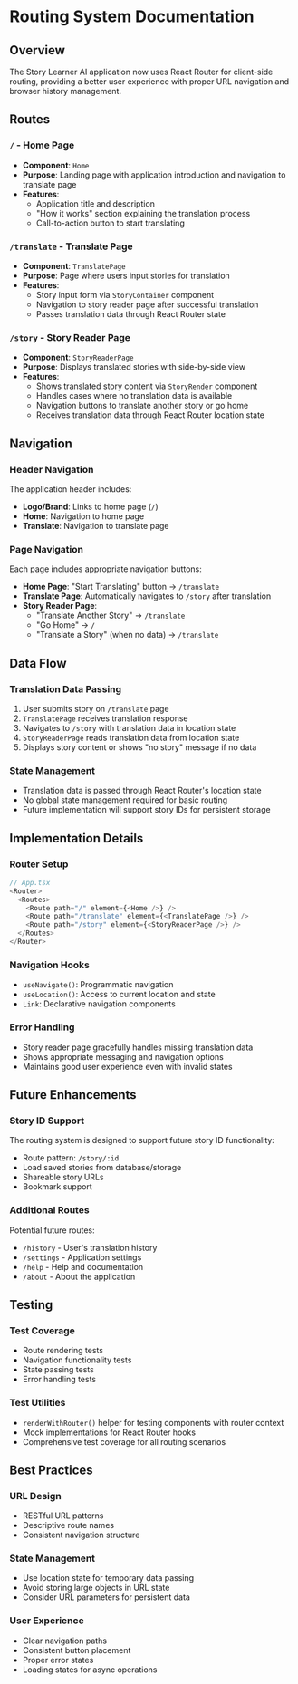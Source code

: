 # Routing System Documentation

## Overview

The Story Learner AI application now uses React Router for client-side routing, providing a better user experience with proper URL navigation and browser history management.

## Routes

### `/` - Home Page
- **Component**: `Home`
- **Purpose**: Landing page with application introduction and navigation to translate page
- **Features**:
  - Application title and description
  - "How it works" section explaining the translation process
  - Call-to-action button to start translating

### `/translate` - Translate Page
- **Component**: `TranslatePage`
- **Purpose**: Page where users input stories for translation
- **Features**:
  - Story input form via `StoryContainer` component
  - Navigation to story reader page after successful translation
  - Passes translation data through React Router state

### `/story` - Story Reader Page
- **Component**: `StoryReaderPage`
- **Purpose**: Displays translated stories with side-by-side view
- **Features**:
  - Shows translated story content via `StoryRender` component
  - Handles cases where no translation data is available
  - Navigation buttons to translate another story or go home
  - Receives translation data through React Router location state

## Navigation

### Header Navigation
The application header includes:
- **Logo/Brand**: Links to home page (`/`)
- **Home**: Navigation to home page
- **Translate**: Navigation to translate page

### Page Navigation
Each page includes appropriate navigation buttons:
- **Home Page**: "Start Translating" button → `/translate`
- **Translate Page**: Automatically navigates to `/story` after translation
- **Story Reader Page**: 
  - "Translate Another Story" → `/translate`
  - "Go Home" → `/`
  - "Translate a Story" (when no data) → `/translate`

## Data Flow

### Translation Data Passing
1. User submits story on `/translate` page
2. `TranslatePage` receives translation response
3. Navigates to `/story` with translation data in location state
4. `StoryReaderPage` reads translation data from location state
5. Displays story content or shows "no story" message if no data

### State Management
- Translation data is passed through React Router's location state
- No global state management required for basic routing
- Future implementation will support story IDs for persistent storage

## Implementation Details

### Router Setup
```typescript
// App.tsx
<Router>
  <Routes>
    <Route path="/" element={<Home />} />
    <Route path="/translate" element={<TranslatePage />} />
    <Route path="/story" element={<StoryReaderPage />} />
  </Routes>
</Router>
```

### Navigation Hooks
- `useNavigate()`: Programmatic navigation
- `useLocation()`: Access to current location and state
- `Link`: Declarative navigation components

### Error Handling
- Story reader page gracefully handles missing translation data
- Shows appropriate messaging and navigation options
- Maintains good user experience even with invalid states

## Future Enhancements

### Story ID Support
The routing system is designed to support future story ID functionality:
- Route pattern: `/story/:id`
- Load saved stories from database/storage
- Shareable story URLs
- Bookmark support

### Additional Routes
Potential future routes:
- `/history` - User's translation history
- `/settings` - Application settings
- `/help` - Help and documentation
- `/about` - About the application

## Testing

### Test Coverage
- Route rendering tests
- Navigation functionality tests
- State passing tests
- Error handling tests

### Test Utilities
- `renderWithRouter()` helper for testing components with router context
- Mock implementations for React Router hooks
- Comprehensive test coverage for all routing scenarios

## Best Practices

### URL Design
- RESTful URL patterns
- Descriptive route names
- Consistent navigation structure

### State Management
- Use location state for temporary data passing
- Avoid storing large objects in URL state
- Consider URL parameters for persistent data

### User Experience
- Clear navigation paths
- Consistent button placement
- Proper error states
- Loading states for async operations 